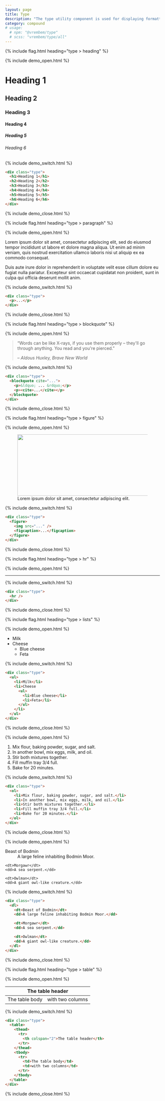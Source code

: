 ```yaml
---
layout: page
title: Type
description: "The type utility component is used for displaying formatted text like you would see in a blog post or document."
category: compound
# usage:
  # npm: "@vrembem/type"
  # scss: "vrembem/type/all"
---
```


{% include flag.html heading="type > heading" %}

{% include demo_open.html %}

<div class="type">
  <h1>Heading 1</h1>
  <h2>Heading 2</h2>
  <h3>Heading 3</h3>
  <h4>Heading 4</h4>
  <h5>Heading 5</h5>
  <h6>Heading 6</h6>
</div>

{% include demo_switch.html %}

```html
<div class="type">
  <h1>Heading 1</h1>
  <h2>Heading 2</h2>
  <h3>Heading 3</h3>
  <h4>Heading 4</h4>
  <h5>Heading 5</h5>
  <h6>Heading 6</h6>
</div>
```

{% include demo_close.html %}

{% include flag.html heading="type > paragraph" %}

{% include demo_open.html %}

<div class="type">
  <p>Lorem ipsum dolor sit amet, consectetur adipiscing elit, sed do eiusmod tempor incididunt ut labore et dolore magna aliqua. Ut enim ad minim veniam, quis nostrud exercitation ullamco laboris nisi ut aliquip ex ea commodo consequat.</p>
  <p>Duis aute irure dolor in reprehenderit in voluptate velit esse cillum dolore eu fugiat nulla pariatur. Excepteur sint occaecat cupidatat non proident, sunt in culpa qui officia deserunt mollit anim.</p>
</div>

{% include demo_switch.html %}

```html
<div class="type">
  <p>...</p>
</div>
```

{% include demo_close.html %}


{% include flag.html heading="type > blockquote" %}

{% include demo_open.html %}

<div class="type">
  <blockquote cite="https://www.huxley.net/bnw/four.html">
    <p>&ldquo;Words can be like X-rays, if you use them properly – they'll go through anything. You read and you're pierced.&rdquo;</p>
    <p><cite>– Aldous Huxley, Brave New World</cite></p>
  </blockquote>
</div>

{% include demo_switch.html %}

```html
<div class="type">
  <blockquote cite="...">
    <p>&ldquo; ... &rdquo;</p>
    <p><cite>...</cite></p>
  </blockquote>
</div>
```

{% include demo_close.html %}

{% include flag.html heading="type > figure" %}

{% include demo_open.html %}

<div class="type">
  <figure>
    <img src="https://picsum.photos/600/200/?random" width="600" height="200" />
    <figcaption>Lorem ipsum dolor sit amet, consectetur adipiscing elit.</figcaption>
  </figure>
</div>

{% include demo_switch.html %}

```html
<div class="type">
  <figure>
    <img src="..." />
    <figcaption>...</figcaption>
  </figure>
</div>
```

{% include demo_close.html %}

{% include flag.html heading="type > hr" %}

{% include demo_open.html %}

<div class="type">
  <hr />
</div>

{% include demo_switch.html %}

```html
<div class="type">
  <hr />
</div>
```

{% include demo_close.html %}

{% include flag.html heading="type > lists" %}

{% include demo_open.html %}

<div class="type">
  <ul>
    <li>Milk</li>
    <li>Cheese
      <ul>
        <li>Blue cheese</li>
        <li>Feta</li>
      </ul>
    </li>
  </ul>
</div>

{% include demo_switch.html %}

```html
<div class="type">
  <ul>
    <li>Milk</li>
    <li>Cheese
      <ul>
        <li>Blue cheese</li>
        <li>Feta</li>
      </ul>
    </li>
  </ul>
</div>
```

{% include demo_close.html %}

{% include demo_open.html %}

<div class="type">
  <ol>
    <li>Mix flour, baking powder, sugar, and salt.</li>
    <li>In another bowl, mix eggs, milk, and oil.</li>
    <li>Stir both mixtures together.</li>
    <li>Fill muffin tray 3/4 full.</li>
    <li>Bake for 20 minutes.</li>
  </ol>
</div>

{% include demo_switch.html %}

```html
<div class="type">
  <ol>
    <li>Mix flour, baking powder, sugar, and salt.</li>
    <li>In another bowl, mix eggs, milk, and oil.</li>
    <li>Stir both mixtures together.</li>
    <li>Fill muffin tray 3/4 full.</li>
    <li>Bake for 20 minutes.</li>
  </ol>
</div>
```

{% include demo_close.html %}

{% include demo_open.html %}

<div class="type">
  <dl>
    <dt>Beast of Bodmin</dt>
    <dd>A large feline inhabiting Bodmin Moor.</dd>

    <dt>Morgawr</dt>
    <dd>A sea serpent.</dd>

    <dt>Owlman</dt>
    <dd>A giant owl-like creature.</dd>
  </dl>
</div>

{% include demo_switch.html %}

```html
<div class="type">
  <dl>
    <dt>Beast of Bodmin</dt>
    <dd>A large feline inhabiting Bodmin Moor.</dd>

    <dt>Morgawr</dt>
    <dd>A sea serpent.</dd>

    <dt>Owlman</dt>
    <dd>A giant owl-like creature.</dd>
  </dl>
</div>
```

{% include demo_close.html %}

{% include flag.html heading="type > table" %}

{% include demo_open.html %}

<div class="type">
  <table>
    <thead>
      <tr>
        <th colspan="2">The table header</th>
      </tr>
    </thead>
    <tbody>
      <tr>
        <td>The table body</td>
        <td>with two columns</td>
      </tr>
    </tbody>
  </table>
</div>

{% include demo_switch.html %}

```html
<div class="type">
  <table>
    <thead>
      <tr>
        <th colspan="2">The table header</th>
      </tr>
    </thead>
    <tbody>
      <tr>
        <td>The table body</td>
        <td>with two columns</td>
      </tr>
    </tbody>
  </table>
</div>
```

{% include demo_close.html %}
